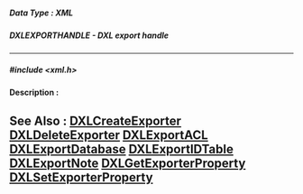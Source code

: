##### Data Type : XML
##### DXLEXPORTHANDLE - DXL export handle
---
##### #include <xml.h>
**Description :**

**See Also :**
[DXLCreateExporter](D:/md_files/DXLCreateExporter.md)
[DXLDeleteExporter](D:/md_files/DXLDeleteExporter.md)
[DXLExportACL](D:/md_files/DXLExportACL.md)
[DXLExportDatabase](D:/md_files/DXLExportDatabase.md)
[DXLExportIDTable](D:/md_files/DXLExportIDTable.md)
[DXLExportNote](D:/md_files/DXLExportNote.md)
[DXLGetExporterProperty](D:/md_files/DXLGetExporterProperty.md)
[DXLSetExporterProperty](D:/md_files/DXLSetExporterProperty.md)
---
